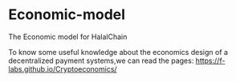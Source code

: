 # Economic-model
The Economic model for HalalChain

 To know some useful knowledge about the economics design of a decentralized payment systems,we can read the pages:
 https://f-labs.github.io/Cryptoeconomics/